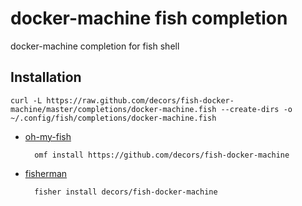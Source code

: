 # docker-machine fish completion

docker-machine completion for fish shell

## Installation

    curl -L https://raw.github.com/decors/fish-docker-machine/master/completions/docker-machine.fish --create-dirs -o ~/.config/fish/completions/docker-machine.fish

* [oh-my-fish](https://github.com/oh-my-fish/oh-my-fish)

        omf install https://github.com/decors/fish-docker-machine

* [fisherman](https://github.com/fisherman/fisherman)

        fisher install decors/fish-docker-machine
